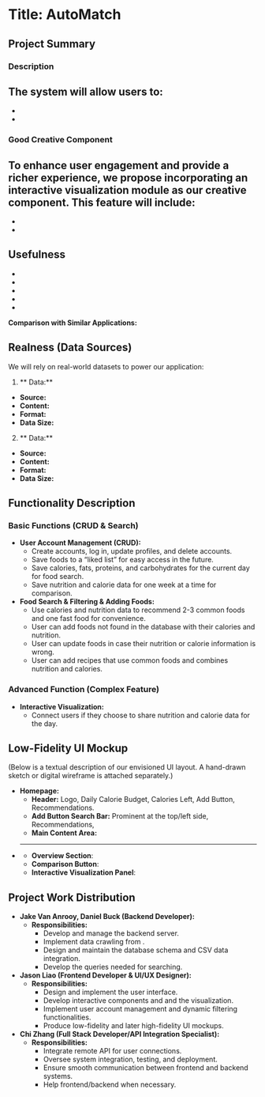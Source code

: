 # Title: AutoMatch

## Project Summary

### Description

The system will allow users to:
- 
-
-
  
### Good Creative Component
To enhance user engagement and provide a richer experience, we propose incorporating an interactive visualization module as our creative component. This feature will include:
- 
- 
- 

## Usefulness

- 
- 
- 
- 
- 
**Comparison with Similar Applications:**

## Realness (Data Sources)
We will rely on real-world datasets to power our application:
1. ** Data:**
- **Source:** 
- **Content:** 
- **Format:** 
- **Data Size:** 
2. ** Data:**
- **Source:** 
- **Content:** 
- **Format:**
- **Data Size:** 
  
## Functionality Description
  
### Basic Functions (CRUD & Search)
- **User Account Management (CRUD):**
  - Create accounts, log in, update profiles, and delete accounts.
  - Save foods to a “liked list” for easy access in the future.
  - Save calories, fats, proteins, and carbohydrates for the current day for food search.
  - Save nutrition and calorie data for one week at a time for comparison.
- **Food Search & Filtering & Adding Foods:**
  - Use calories and nutrition data to recommend 2-3 common foods and one fast food for convenience.
  - User can add foods not found in the database with their calories and nutrition.
  - User can update foods in case their nutrition or calorie information is wrong.
  - User can add recipes that use common foods and combines nutrition and calories.
### Advanced Function (Complex Feature)
- **Interactive Visualization:**
  - Connect users if they choose to share nutrition and calorie data for the day.
  
## Low-Fidelity UI Mockup
(Below is a textual description of our envisioned UI layout. A hand-drawn sketch or digital wireframe is attached separately.)
- **Homepage:**
  - **Header:** Logo, Daily Calorie Budget, Calories Left, Add Button, Recommendations.
  - **Add Button Search Bar:** Prominent at the top/left side, Recommendations, 
  - **Main Content Area:** 
- ****
  - **Overview Section**: 
  - **Comparison Button**: 
  - **Interactive Visualization Panel**: 

## Project Work Distribution
- **Jake Van Anrooy, Daniel Buck (Backend Developer):**
  - **Responsibilities:**
    - Develop and manage the backend server.
    - Implement data crawling from .
    - Design and maintain the database schema and CSV data integration.
    - Develop the queries needed for searching.
- **Jason Liao (Frontend Developer & UI/UX Designer):**
  - **Responsibilities:**
    - Design and implement the user interface.
    - Develop interactive components and and the visualization.
    - Implement user account management and dynamic filtering functionalities.
    - Produce low-fidelity and later high-fidelity UI mockups.
- **Chi Zhang (Full Stack Developer/API Integration Specialist):**
  - **Responsibilities:**
    - Integrate remote API for user connections.
    - Oversee system integration, testing, and deployment.
    - Ensure smooth communication between frontend and backend systems.
    - Help frontend/backend when necessary.
